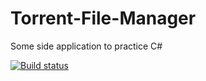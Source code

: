 # Torrent-File-Manager
Some side application to practice C#

[![Build status](https://ci.appveyor.com/api/projects/status/aui6vv9kxmli784l/branch/master?svg=true)](https://ci.appveyor.com/project/RuChernChong/torrent-file-manager/branch/master)

